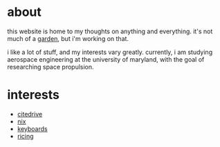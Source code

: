 # about

this website is home to my thoughts on anything and everything. it's not much of a [garden](https://indieweb.org/digital_garden), but i'm working on that.

i like a lot of stuff, and my interests vary greatly. currently, i am studying aerospace engineering at the university of maryland, with the goal of researching space propulsion.

# interests
- [citedrive](https://citedrive.com)
- [nix](https://github.com/NixOS/nixpkgs)
- [keyboards](https://github.com/vaisriv/kaluza-kb)
- [ricing](https://github.com/vaisriv/dotfiles)
